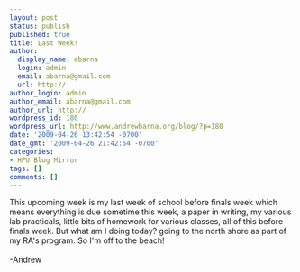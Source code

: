 ```yaml
---
layout: post
status: publish
published: true
title: Last Week!
author:
  display_name: abarna
  login: admin
  email: abarna@gmail.com
  url: http://
author_login: admin
author_email: abarna@gmail.com
author_url: http://
wordpress_id: 180
wordpress_url: http://www.andrewbarna.org/blog/?p=180
date: '2009-04-26 13:42:54 -0700'
date_gmt: '2009-04-26 21:42:54 -0700'
categories:
- HPU Blog Mirror
tags: []
comments: []
---
```

<p>This upcoming week is my last week of school before finals week which means everything is due sometime this week, a paper in writing, my various lab practicals, little bits of homework for various classes, all of this before finals week. But what am I doing today? going to the north shore as part of my RA's program. So I'm off to the beach!<br &#47;><br &#47;>-Andrew</p>
